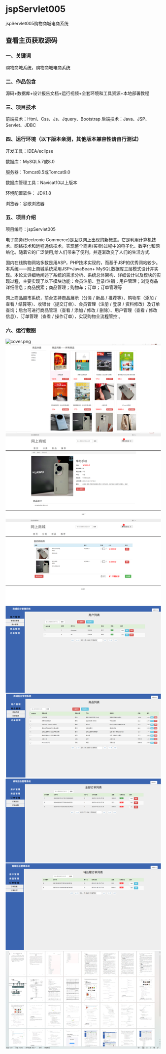 # jspServlet005
jspServlet005购物商城电商系统
 
## 查看主页获取源码

### 一、关键词
购物商城系统，购物商城电商系统

### 二、作品包含
源码+数据库+设计报告文档+运行视频+全套环境和工具资源+本地部署教程

### 三、项目技术
前端技术：Html、Css、Js、Jquery、Bootstrap
后端技术：Java、JSP、Servlet、JDBC

### 四、运行环境（以下版本亲测，其他版本兼容性请自行测试）
开发工具：IDEA/eclipse

数据库：MySQL5.7或8.0

服务器：Tomcat8.5或Tomcat9.0

数据库管理工具：Navicat10以上版本

环境配置软件： JDK1.8

浏览器：谷歌浏览器

### 五、项目介绍
项目编号：jspServlet005

电子商务(Electronic Commerce)是互联网上出现的新概念。它是利用计算机技术、网络技术和远程通信技术，实现整个商务(买卖)过程中的电子化、数字化和网络化。随着它的广泛使用,给人们带来了便利，并逐渐改变了人们的生活方式. 

国内在线购物网站多数是用ASP，PHP技术实现的，而基于JSP的优秀网站较少。本系统——网上商城系统采用JSP+JavaBean+ MySQL数据库三层模式设计并实现。本论文详细地阐述了系统的需求分析、系统总体架构、详细设计以及模块的实现过程，主要实现了以下模块功能：会员注册、登录/注销；用户管理；浏览商品详细信息；商品搜索；商品管理；购物车；订单；订单管理等

网上商品超市系统，前台支持商品展示（分类 / 新品 / 推荐等）、购物车（添加 / 查看 / 结算等）、收银台（提交订单）、会员管理（注册 / 登录 / 资料修改）及订单查询；后台可进行商品管理（查看 / 添加 / 修改 / 删除）、用户管理（查看 / 修改信息）、订单管理（查看 / 操作订单），实现购物全流程管控 。

### 六、运行截图
![cover.png](.cover.png)
![1.png](./1.png)
![2.png](./2.png)
![3.png](./3.png)
![4.png](./4.png)
![5.png](./5.png)
![6.png](./6.png)
![7.png](./7.png)
![8.png](./8.png)
